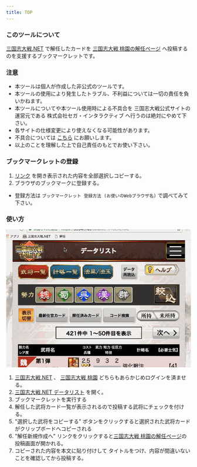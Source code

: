 ```yaml
---
title: TOP
---
```


### このツールについて

[三国志大戦.NET](https://3594t.net) で解任したカードを [三国志大戦 桃園の解任ページ](https://3594t-touen.jp/recruitments) へ投稿するのを支援するブックマークレットです。

### 注意

- 本ツールは個人が作成した非公式のツールです。
- 本ツールの使用により発生したトラブル、不利益については一切の責任を負いかねます。
- 本ツールについてや本ツール使用時による不具合を 三国志大戦公式サイトの運営元である 株式会社セガ・インタラクティブ へ行うのは絶対にやめて下さい。
- 各サイトの仕様変更により使えなくなる可能性があります。
- 不具合については [こちら](https://github.com/boushi-bird/3594t-discard-bookmarklet/issues) にお願いします。
- 以上のことを理解した上で自己責任のもとでお使い下さい。

### ブックマークレットの登録

1. [リンク](bookmarklet/main.js) を開き表示された内容を全部選択しコピーする。
2. ブラウザのブックマークに登録する。
  * 登録方法は `ブックマークレット 登録方法 (お使いのWebブラウザ名)` で調べてみて下さい。

### 使い方

![使い方](kainin.gif)

1. [三国志大戦.NET](https://3594t.net) 、 [三国志大戦 桃園](https://3594t-touen.jp) どちらもあらかじめログインを済ませる。
2. [三国志大戦.NET データリスト](https://3594t.net/datalist/) を開く。
3. ブックマークレットを実行する
4. 解任した武将カード一覧が表示されるので投稿する武将にチェックを付ける。
5. "選択した武将をコピーする" ボタンをクリックすると選択された武将カードがクリップボードへコピーされる
6. "解任新規作成へ" リンクをクリックすると[三国志大戦 桃園の解任ページ](https://3594t-touen.jp/recruitments)の投稿画面が開かれる。
7. コピーされた内容を本文に貼り付けして タイトルをつけ、内容が間違いないことを確認してから投稿する。
